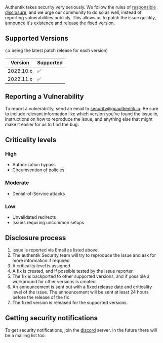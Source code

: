 Authentik takes security very seriously. We follow the rules of [responsible disclosure](https://en.wikipedia.org/wiki/Responsible_disclosure), and we urge our community to do so as well, instead of reporting vulnerabilities publicly. This allows us to patch the issue quickly, announce it's existence and release the fixed version.

## Supported Versions

(.x being the latest patch release for each version)

| Version   | Supported          |
| --------- | ------------------ |
| 2022.10.x | :white_check_mark: |
| 2022.11.x | :white_check_mark: |

## Reporting a Vulnerability

To report a vulnerability, send an email to [security@goauthentik.io](mailto:security@goauthentik.io). Be sure to include relevant information like which version you've found the issue in, instructions on how to reproduce the issue, and anything else that might make it easier for us to find the bug.

## Criticality levels

### High

-   Authorization bypass
-   Circumvention of policies

### Moderate

-   Denial-of-Service attacks

### Low

-   Unvalidated redirects
-   Issues requiring uncommon setups

## Disclosure process

1. Issue is reported via Email as listed above.
2. The authentik Security team will try to reproduce the issue and ask for more information if required.
3. A criticality level is assigned.
4. A fix is created, and if possible tested by the issue reporter.
5. The fix is backported to other supported versions, and if possible a workaround for other versions is created.
6. An announcement is sent out with a fixed release date and criticality level of the issue. The announcement will be sent at least 24 hours before the release of the fix
7. The fixed version is released for the supported versions.

## Getting security notifications

To get security notifications, join the [discord](https://goauthentik.io/discord) server. In the future there will be a mailing list too.
